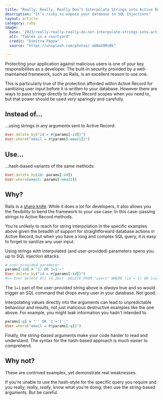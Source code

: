 ```yaml
---
title: "Really, Really, Really Don’t Interpolate Strings into Active Record Methods"
description: "It’s risky to expose your database to SQL Injections"
layout: article
category: ruby
image:
  base: '2023/really-really-really-do-not-interpolate-strings-into-active-record-methods'
  alt: "Tables in a courtyard"
  credit: "Dimitra Peppa"
  source: "https://unsplash.com/photos/-abBaVOMsBk"

---
```


Protecting your application against malicious users is one of your key responsibilites as a developer. The built-in security provided by a well-maintained framework, such as Rails, is an excellent reason to use one.

This is particularly true of the protection afforded within Active Record for sanitizing user input before it is written to your database. However there are ways to pass strings directly to Active Record scopes when you need to, but that power should be used _very_ sparingly and carefully.


## Instead of…

…using strings in any arguments sent to Active Record:

```ruby
User.delete_by("id = #{params[:id]}")
User.where("email = #{params[:email]}")
```


## Use…

…hash-based variants of the same methods:

```ruby
User.delete_by(id: params[:id])
User.where(email: params[:email])
```


## Why?

Rails is a [sharp knife](https://rubyonrails.org/doctrine#provide-sharp-knives). While it does a lot for developers, it also allows you the flexibility to bend the framework to your use case. In this case: passing strings to Active Record methods.

You’re unlikely to reach for string interpolation in the specific examples above given the breadth of support for straightforward database actions in Active Record, but when you have a long and complex SQL query, it is easy to forget to sanitize any user input.

Using strings with interpolated (and user-provided) parameters opens you up to SQL injection attacks.

```ruby
# user-provided parameter
params[:id] = "1) OR 1=1--"
User.delete_by("id = #{params[:id]}")
#=> User Delete All (4.2ms)  DELETE FROM "users" WHERE (id = 1) OR 1=1--)
```

The `1=1` part of the user-provided string above is _always_ true and so would trigger an SQL command that drops every user in your database. Not good.

Interpolating values directly into the arguments can lead to unpredictable behaviour and results, not just malicious destructive examples like the one above. For example, you might leak information you hadn't intended to.

```ruby
params[:q] = "'' OR '1'='1';"
User.where("email = #{params[:q]}")
```

Finally, the string-based arguments make your code harder to read and understand. The syntax for the hash-based approach is much easier to comprehend.


## Why not?

These are contrived examples, yet demonstrate real weaknesses.

If you’re unable to use the hash-style for the specific query you require and you really, really, _really,_ know what you’re doing, then use the string-based arguments. But be careful.